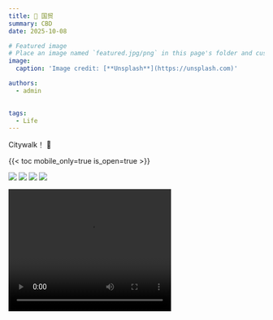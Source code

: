 ```yaml
---
title: 🎉 国贸
summary: CBD
date: 2025-10-08

# Featured image
# Place an image named `featured.jpg/png` in this page's folder and customize its options here.
image:
  caption: 'Image credit: [**Unsplash**](https://unsplash.com)'

authors:
  - admin
  

tags:
  - Life
---
```

Citywalk！ 👋

{{< toc mobile_only=true is_open=true >}}

   ![](/img/cbd/c1.jpg)
   ![](/img/cbd/c2.jpg)
   ![](/img/cbd/c4.jpg)
   ![](/img/cbd/c5.jpg)

<video width="320" height="240" controls>
    <source src="/img/cbd/c3.mp4" type="video/mp4">
</video>
